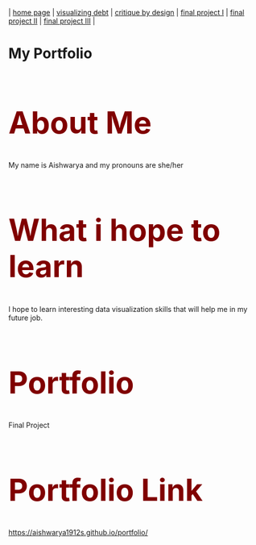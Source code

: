 | [home page](https://aishwarya1912s.github.io/portfolio/) | [visualizing debt](https://aishwarya1912s.github.io/portfolio/visualizing-government-debt.html) | [critique by design](https://aishwarya1912s.github.io/portfolio/critique-by-design.html) | [final project I](https://aishwarya1912s.github.io/portfolio/final-project-part-one.html) | [final project II](https://aishwarya1912s.github.io/portfolio/final-project-part-two.html) |  [final project III](https://aishwarya1912s.github.io/portfolio/final-project-part-three.html) |

# My Portfolio

<div class="markdown" style="color: maroon; font-size: 30px;">

  # About Me
</div>

My name is Aishwarya and my pronouns are she/her


<div class="markdown" style="color: maroon; font-size: 30px;">

  # What i hope to learn
</div>

I hope to learn interesting data visualization skills that will help me in my future job.


<div class="markdown" style="color: maroon; font-size: 30px;">

  # Portfolio
</div>

Final Project


<div class="markdown" style="color: maroon; font-size: 30px;">

  # Portfolio Link
</div>

https://aishwarya1912s.github.io/portfolio/
